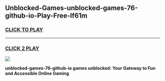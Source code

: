 
## Unblocked-Games-unblocked-games-76-github-io-Play-Free-lf61m
<h3>
<a href="https://premium76.site?title=unblocked-games-76-github-io&ref=17A">CLICK TO PLAY</a></h3>
<hr>

<h3>
<a href="https://premium76.site?title=unblocked-games-76-github-io&ref=17A">CLICK 2 PLAY</a>
  
</h3>

<a href="https://premium76.site?title=unblocked-games-76-github-io&ref=17A"><img src="https://clearcache.store/games.png"></a>


**unblocked-games-76-github-io games unblocked: Your Gateway to Fun and Accessible Online Gaming**
